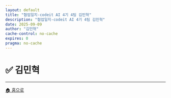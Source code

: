 ```yaml
---
layout: default
title: "협업일지-codeit AI 4기 4팀 김민혁"
description: "협업일지-codeit AI 4기 4팀 김민혁"
date: 2025-09-09
author: "김민혁"
cache-control: no-cache
expires: 0
pragma: no-cache
---
```


# ✅ 김민혁

<script>

{% assign cur_dir = "/협업일지/김민혁/" %}
{% include cur_files.liquid %}
{% include page_values.html %}
{% include page_files.html %}

</script>

<div class="file-grid">
</div>

---

<div class="navigation-footer">
  <a href="{{- site.baseurl -}}/" class="nav-button home">
    <span class="nav-icon">🏠</span> 홈으로
  </a>
</div>